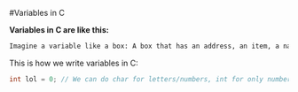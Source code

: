 #Variables in C

**Variables in C are like this:**
```txt
Imagine a variable like a box: A box that has an address, an item, a name.
```
This is how we write variables in C:
```C
int lol = 0; // We can do char for letters/numbers, int for only numbers, and float for decimals
```
